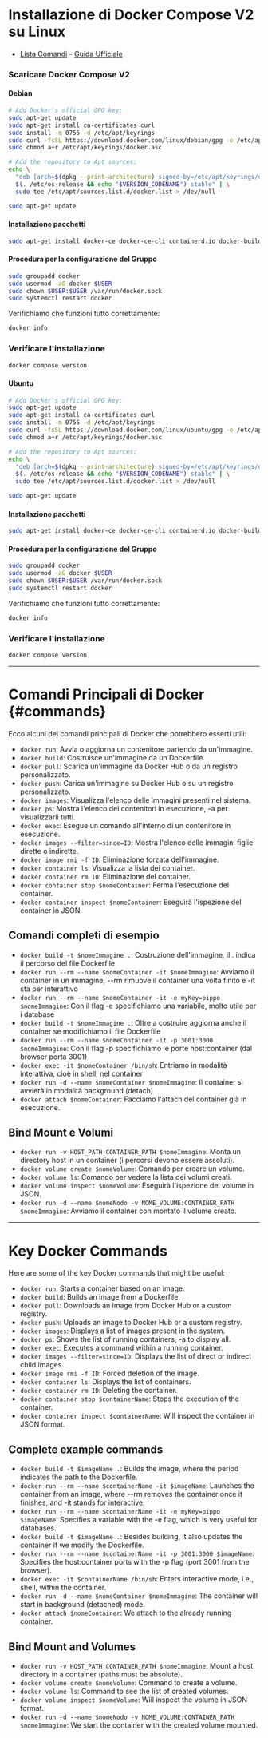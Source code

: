 # Installazione di Docker Compose V2 su Linux



* [Lista Comandi](#commands) - [Guida Ufficiale](https://docs.docker.com/engine/install/ "Link")

### Scaricare Docker Compose V2

#### Debian
```bash
# Add Docker's official GPG key:
sudo apt-get update
sudo apt-get install ca-certificates curl
sudo install -m 0755 -d /etc/apt/keyrings
sudo curl -fsSL https://download.docker.com/linux/debian/gpg -o /etc/apt/keyrings/docker.asc
sudo chmod a+r /etc/apt/keyrings/docker.asc

# Add the repository to Apt sources:
echo \
  "deb [arch=$(dpkg --print-architecture) signed-by=/etc/apt/keyrings/docker.asc] https://download.docker.com/linux/debian \
  $(. /etc/os-release && echo "$VERSION_CODENAME") stable" | \
  sudo tee /etc/apt/sources.list.d/docker.list > /dev/null

sudo apt-get update
```

#### Installazione pacchetti
```bash
sudo apt-get install docker-ce docker-ce-cli containerd.io docker-buildx-plugin docker-compose-plugin
```

#### Procedura per la configurazione del Gruppo
```bash
sudo groupadd docker
sudo usermod -aG docker $USER
sudo chown $USER:$USER /var/run/docker.sock
sudo systemctl restart docker
```

Verifichiamo che funzioni tutto correttamente:
```bash
docker info
```

### Verificare l'installazione
```bash
docker compose version
```

#### Ubuntu
```bash
# Add Docker's official GPG key:
sudo apt-get update
sudo apt-get install ca-certificates curl
sudo install -m 0755 -d /etc/apt/keyrings
sudo curl -fsSL https://download.docker.com/linux/ubuntu/gpg -o /etc/apt/keyrings/docker.asc
sudo chmod a+r /etc/apt/keyrings/docker.asc

# Add the repository to Apt sources:
echo \
  "deb [arch=$(dpkg --print-architecture) signed-by=/etc/apt/keyrings/docker.asc] https://download.docker.com/linux/ubuntu \
  $(. /etc/os-release && echo "$VERSION_CODENAME") stable" | \
  sudo tee /etc/apt/sources.list.d/docker.list > /dev/null

sudo apt-get update
```

#### Installazione pacchetti
```bash
sudo apt-get install docker-ce docker-ce-cli containerd.io docker-buildx-plugin docker-compose-plugin
```

#### Procedura per la configurazione del Gruppo
```bash
sudo groupadd docker
sudo usermod -aG docker $USER
sudo chown $USER:$USER /var/run/docker.sock
sudo systemctl restart docker
```

Verifichiamo che funzioni tutto correttamente:
```bash
docker info
```

### Verificare l'installazione
```bash
docker compose version
```

---

# Comandi Principali di Docker {#commands}

Ecco alcuni dei comandi principali di Docker che potrebbero esserti utili:

- `docker run`: Avvia o aggiorna un contenitore partendo da un'immagine.
- `docker build`: Costruisce un'immagine da un Dockerfile.
- `docker pull`: Scarica un'immagine da Docker Hub o da un registro personalizzato.
- `docker push`: Carica un'immagine su Docker Hub o su un registro personalizzato.
- `docker images`: Visualizza l'elenco delle immagini presenti nel sistema.
- `docker ps`: Mostra l'elenco dei contenitori in esecuzione, -a per visualizzarli tutti.
- `docker exec`: Esegue un comando all'interno di un contenitore in esecuzione.
- `docker images --filter=since=ID`: Mostra l'elenco delle immagini figlie dirette o indirette.
- `docker image rmi -f ID`: Eliminazione forzata dell'immagine.
- `docker container ls`: Visualizza la lista dei container.
- `docker container rm ID`: Eliminazione del container.
- `docker container stop $nomeContainer`: Ferma l'esecuzione del container.
- `docker container inspect $nomeContainer`: Eseguirà l'ispezione del container in JSON.

## Comandi completi di esempio
- `docker build -t $nomeImmagine .`: Costruzione dell'immagine, il . indica il percorso del file Dockerfile
- `docker run --rm --name $nomeContainer -it $nomeImmagine`: Avviamo il container in un immagine, --rm rimuove il container una volta finito e -it sta per interattivo
- `docker run --rm --name $nomeContainer -it -e myKey=pippo $nomeImmagine`: Con il flag -e specifichiamo una variabile, molto utile per i database
- `docker build -t $nomeImmagine .`: Oltre a costruire aggiorna anche il container se modifichiamo il file Dockerfile
- `docker run --rm --name $nomeContainer -it -p 3001:3000 $nomeImmagine`: Con il flag -p specifichiamo le porte host:container (dal browser porta 3001)
- `docker exec -it $nomeContainer /bin/sh`: Entriamo in modalità interattiva, cioè in shell, nel container
- `docker run -d --name $nomeContainer $nomeImmagine`: Il container si avvierà in modalità background (detach)
- `docker attach $nomeContainer`: Facciamo l'attach del container già in esecuzione.

## Bind Mount e Volumi
- `docker run -v HOST_PATH:CONTAINER_PATH $nomeImmagine`: Monta un directory host in un container (i percorsi devono essere assoluti).
- `docker volume create $nomeVolume`: Comando per creare un volume.
- `docker volume ls`: Comando per vedere la lista dei volumi creati.
- `docker volume inspect $nomeVolume`: Eseguirà l'ispezione del volume in JSON.
- `docker run -d --name $nomeNodo -v NOME_VOLUME:CONTAINER_PATH $nomeImmagine`: Avviamo il container con montato il volume creato.

---

# Key Docker Commands

Here are some of the key Docker commands that might be useful:

- `docker run`: Starts a container based on an image.
- `docker build`: Builds an image from a Dockerfile.
- `docker pull`: Downloads an image from Docker Hub or a custom registry.
- `docker push`: Uploads an image to Docker Hub or a custom registry.
- `docker images`: Displays a list of images present in the system.
- `docker ps`: Shows the list of running containers, -a to display all.
- `docker exec`: Executes a command within a running container.
- `docker images --filter=since=ID`: Displays the list of direct or indirect child images.
- `docker image rmi -f ID`: Forced deletion of the image.
- `docker container ls`: Displays the list of containers.
- `docker container rm ID`: Deleting the container.
- `docker container stop $containerName`: Stops the execution of the container.
- `docker container inspect $containerName`: Will inspect the container in JSON format.


## Complete example commands
- `docker build -t $imageName .`: Builds the image, where the period indicates the path to the Dockerfile.
- `docker run --rm --name $containerName -it $imageName`: Launches the container from an image, where --rm removes the container once it finishes, and -it stands for interactive.
- `docker run --rm --name $containerName -it -e myKey=pippo $imageName`: Specifies a variable with the -e flag, which is very useful for databases.
- `docker build -t $imageName .`: Besides building, it also updates the container if we modify the Dockerfile.
- `docker run --rm --name $containerName -it -p 3001:3000 $imageName`: Specifies the host:container ports with the -p flag (port 3001 from the browser).
- `docker exec -it $containerName /bin/sh`: Enters interactive mode, i.e., shell, within the container.
- `docker run -d --name $nomeContainer $nomeImmagine`: The container will start in background (detached) mode.
- `docker attach $nomeContainer`: We attach to the already running container.

## Bind Mount and Volumes
- `docker run -v HOST_PATH:CONTAINER_PATH $nomeImmagine`: Mount a host directory in a container (paths must be absolute).
- `docker volume create $nomeVolume`: Command to create a volume.
- `docker volume ls`: Command to see the list of created volumes.
- `docker volume inspect $nomeVolume`: Will inspect the volume in JSON format.
- `docker run -d --name $nomeNodo -v NOME_VOLUME:CONTAINER_PATH $nomeImmagine`: We start the container with the created volume mounted.